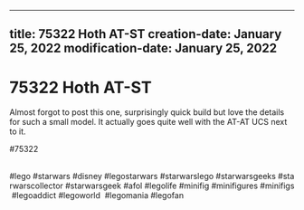 ----
title: 75322 Hoth AT-ST
creation-date: January 25, 2022
modification-date: January 25, 2022
----

# 75322 Hoth AT-ST

Almost forgot to post this one, surprisingly quick build but love the details for such a small model. It actually goes quite well with the AT-AT UCS next to it.

#75322 
 
 
  
#lego #starwars #disney #legostarwars #starwarslego #starwarsgeeks #starwarscollector #starwarsgeek #afol #legolife #minifig #minifigures #minifigs #legoaddict #legoworld  #legomania #legofan 
  
 

